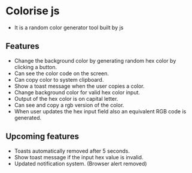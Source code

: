 # Colorise js

- It is a random color generator tool built by js

## Features

- Change the background color by generating random hex color by clicking a button.
- Can see the color code on the screen.
- Can copy color to system clipboard.
- Show a toast message when the user copies a color.
- Change background color for valid hex color input.
- Output of the hex color is on capital letter.
- Can see and copy a rgb version of the color.
- When user updates the hex input field also an equivalent RGB code is generated.

## Upcoming features

- Toasts automatically removed after 5 seconds.
- Show toast message if the input hex value is invalid.
- Updated notification system. (Browser alert removed)
